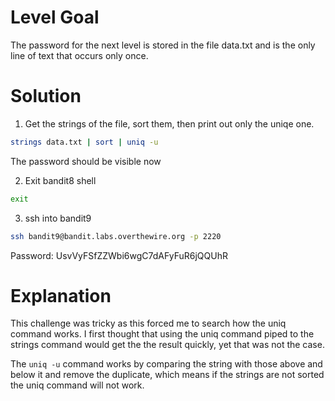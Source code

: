 # Level Goal

The password for the next level is stored in the file data.txt and is the only line of text that occurs only once.

# Solution

1. Get the strings of the file, sort them, then print out only the uniqe one.
```Bash
strings data.txt | sort | uniq -u
```
The password should be visible now

2. Exit bandit8 shell
```Bash
exit
```

3. ssh into bandit9
```Bash
ssh bandit9@bandit.labs.overthewire.org -p 2220
```
Password: UsvVyFSfZZWbi6wgC7dAFyFuR6jQQUhR

# Explanation
This challenge was tricky as this forced me to search how the uniq command works. I first thought that using the uniq command piped to the strings command would get the the result quickly, yet that was not the case. 

The ```uniq -u``` command works by comparing the string with those above and below it and remove the duplicate, which means if the strings are not sorted the uniq command will not work.
